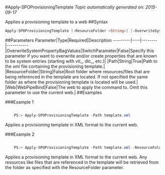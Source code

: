 #Apply-SPOProvisioningTemplate
*Topic automatically generated on: 2015-09-17*

Applies a provisioning template to a web
##Syntax
```powershell
Apply-SPOProvisioningTemplate [-ResourceFolder <String>] [-OverwriteSystemPropertyBagValues [<SwitchParameter>]] [-Web <WebPipeBind>] -Path <String>
```


##Parameters
Parameter|Type|Required|Description
---------|----|--------|-----------
|OverwriteSystemPropertyBagValues|SwitchParameter|False|Specify this parameter if you want to overwrite and/or create properties that are known to be system entries (starting with vti_, dlc_, etc.)|
|Path|String|True|Path to the xml file containing the provisioning template.|
|ResourceFolder|String|False|Root folder where resources/files that are being referenced in the template are located. If not specified the same folder as where the provisioning template is located will be used.|
|Web|WebPipeBind|False|The web to apply the command to. Omit this parameter to use the current web.|
##Examples

###Example 1
```powershell

    PS:> Apply-SPOProvisioningTemplate -Path template.xml

```
Applies a provisioning template in XML format to the current web.

###Example 2
```powershell

    PS:> Apply-SPOProvisioningTemplate -Path template.xml -ResourceFolder c:\provisioning\resources

```
Applies a provisioning template in XML format to the current web. Any resources like files that are referenced in the template will be retrieved from the folder as specified with the ResourceFolder parameter.
<!-- Ref: 4AFD13517ECFCA84BF003915DBF14A41 -->